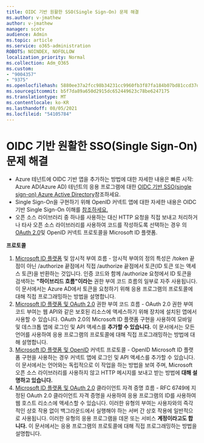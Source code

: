 ```yaml
---
title: OIDC 기반 원활한 SSO(Single Sign-On) 문제 해결
ms.author: v-jmathew
author: v-jmathew
manager: scotv
audience: Admin
ms.topic: article
ms.service: o365-administration
ROBOTS: NOINDEX, NOFOLLOW
localization_priority: Normal
ms.collection: Adm_O365
ms.custom:
- "9004357"
- "9375"
ms.openlocfilehash: 5880ee37a2fcc98b34231cc9960fb3f87fa184b07bd81ccd37d0ea5a78170af0
ms.sourcegitcommit: b5f7da89a650d2915dc652449623c78be6247175
ms.translationtype: MT
ms.contentlocale: ko-KR
ms.lasthandoff: 08/05/2021
ms.locfileid: "54105784"
---
```

# <a name="troubleshoot-oidc-based-seamless-single-sign-on-sso-issues"></a>OIDC 기반 원활한 SSO(Single Sign-On) 문제 해결

- Azure 테넌트에 OIDC 기반 앱을 추가하는 방법에 대한 자세한 내용은 빠른 시작: Azure AD(Azure AD) 테넌트의 응용 프로그램에 대한 [OIDC 기반 SSO(single sign-on) Azure Active Directory](https://docs.microsoft.com/azure/active-directory/manage-apps/add-application-portal-setup-oidc-sso)참조하세요.
- Single Sign-On을 구현하기 위해 OpenID 커넥트 앱에 대한 자세한 내용은 OIDC 기반 Single Sign-On 이해를 [참조하세요.](https://docs.microsoft.com/azure/active-directory/manage-apps/configure-oidc-single-sign-on)
- 오픈 소스 라이브러리 중 하나를 사용하는 대신 HTTP 요청을 직접 보내고 처리하거나 타사 오픈 소스 라이브러리를 사용하여 코드를 작성하도록 선택하는 경우 의 [OAuth 2.0](https://docs.microsoft.com/azure/active-directory/develop/active-directory-v2-protocols)및 OpenID 커넥트 프로토콜을 Microsoft ID 플랫폼.

**프로토콜**

1. [Microsoft ID 플랫폼](https://docs.microsoft.com/azure/active-directory/develop/v2-oauth2-implicit-grant-flow) 및 암시적 부여 흐름 - 암시적 부여의 정의 특성은 /token 끝점이 아닌 /authorize 끝점에서 직접 /authorize 끝점에서 토큰(ID 토큰 또는 액세스 토큰)을 반환하는 것입니다. 인증 코드와 함께 /authorize 요청에서 ID 토큰을 검색하는 **"하이브리드 흐름"이라는** 권한 부여 코드 흐름의 일부로 자주 사용됩니다. 이 문서에서는 Azure AD에서 토큰을 요청하기 위해 응용 프로그램의 프로토콜에 대해 직접 프로그래밍하는 방법을 설명합니다.
2. [Microsoft ID 플랫폼 및 OAuth 2.0](https://docs.microsoft.com/azure/active-directory/develop/v2-oauth2-auth-code-flow) 권한 부여 코드 흐름 - OAuth 2.0 권한 부여 코드 부여는 웹 API와 같은 보호된 리소스에 액세스하기 위해 장치에 설치된 앱에서 사용할 수 있습니다. OAuth 2.0의 Microsoft ID 플랫폼 구현을 사용하여 모바일 및 데스크톱 앱에 로그인 및 API 액세스를 **추가할 수 있습니다.** 이 문서에서는 모든 언어를 사용하여 응용 프로그램의 프로토콜에 대해 직접 프로그래밍하는 방법에 대해 설명합니다.
3. [Microsoft ID 플랫폼 및 OpenID](https://docs.microsoft.com/azure/active-directory/develop/v2-protocols-oidc) 커넥트 프로토콜 - OpenID Microsoft ID 플랫폼 구현을 사용하는 경우 커넥트 앱에 로그인 및 API 액세스를 추가할 수 있습니다. 이 문서에서는 언어와는 독립적으로 이 작업을 하는 방법을 보여 주며, Microsoft 오픈 소스 라이브러리를 사용하지 않고 HTTP 메시지를 보내고 받는 방법에 **대해 설명하고 있습니다.**
4. [Microsoft ID 플랫폼 및 OAuth 2.0](https://docs.microsoft.com/azure/active-directory/develop/v2-oauth2-client-creds-grant-flow) 클라이언트 자격 증명 흐름 - RFC 6749에 지정된 OAuth 2.0 클라이언트 자격 증명을 사용하여 응용 프로그램의 ID를 사용하여 웹 호스트 리소스에 액세스할 수 있습니다. 이러한 유형의 부여는 사용자와의 즉각적인 상호 작용 없이 백그라운드에서 실행해야 하는 서버 간 상호 작용에 일반적으로 사용됩니다. 이러한 유형의 응용 프로그램을 데몬  또는 서비스 **계정이라고도 합니다.** 이 문서에서는 응용 프로그램의 프로토콜에 대해 직접 프로그래밍하는 방법을 설명합니다.
